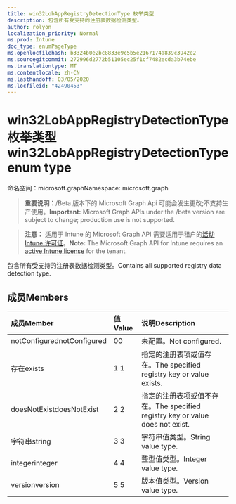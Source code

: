 ```yaml
---
title: win32LobAppRegistryDetectionType 枚举类型
description: 包含所有受支持的注册表数据检测类型。
author: rolyon
localization_priority: Normal
ms.prod: Intune
doc_type: enumPageType
ms.openlocfilehash: b3324b0e2bc8833e9c5b5e2167174a839c3942e2
ms.sourcegitcommit: 272996d2772b51105ec25f1cf7482ecda3b74ebe
ms.translationtype: MT
ms.contentlocale: zh-CN
ms.lasthandoff: 03/05/2020
ms.locfileid: "42490453"
---
```

# <a name="win32lobappregistrydetectiontype-enum-type"></a><span data-ttu-id="d1293-103">win32LobAppRegistryDetectionType 枚举类型</span><span class="sxs-lookup"><span data-stu-id="d1293-103">win32LobAppRegistryDetectionType enum type</span></span>

<span data-ttu-id="d1293-104">命名空间：microsoft.graph</span><span class="sxs-lookup"><span data-stu-id="d1293-104">Namespace: microsoft.graph</span></span>

> <span data-ttu-id="d1293-105">**重要说明：**/Beta 版本下的 Microsoft Graph Api 可能会发生更改;不支持生产使用。</span><span class="sxs-lookup"><span data-stu-id="d1293-105">**Important:** Microsoft Graph APIs under the /beta version are subject to change; production use is not supported.</span></span>

> <span data-ttu-id="d1293-106">**注意：** 适用于 Intune 的 Microsoft Graph API 需要适用于租户的[活动 Intune 许可证](https://go.microsoft.com/fwlink/?linkid=839381)。</span><span class="sxs-lookup"><span data-stu-id="d1293-106">**Note:** The Microsoft Graph API for Intune requires an [active Intune license](https://go.microsoft.com/fwlink/?linkid=839381) for the tenant.</span></span>

<span data-ttu-id="d1293-107">包含所有受支持的注册表数据检测类型。</span><span class="sxs-lookup"><span data-stu-id="d1293-107">Contains all supported registry data detection type.</span></span>

## <a name="members"></a><span data-ttu-id="d1293-108">成员</span><span class="sxs-lookup"><span data-stu-id="d1293-108">Members</span></span>
|<span data-ttu-id="d1293-109">成员</span><span class="sxs-lookup"><span data-stu-id="d1293-109">Member</span></span>|<span data-ttu-id="d1293-110">值</span><span class="sxs-lookup"><span data-stu-id="d1293-110">Value</span></span>|<span data-ttu-id="d1293-111">说明</span><span class="sxs-lookup"><span data-stu-id="d1293-111">Description</span></span>|
|:---|:---|:---|
|<span data-ttu-id="d1293-112">notConfigured</span><span class="sxs-lookup"><span data-stu-id="d1293-112">notConfigured</span></span>|<span data-ttu-id="d1293-113">0</span><span class="sxs-lookup"><span data-stu-id="d1293-113">0</span></span>|<span data-ttu-id="d1293-114">未配置。</span><span class="sxs-lookup"><span data-stu-id="d1293-114">Not configured.</span></span>|
|<span data-ttu-id="d1293-115">存在</span><span class="sxs-lookup"><span data-stu-id="d1293-115">exists</span></span>|<span data-ttu-id="d1293-116">1 </span><span class="sxs-lookup"><span data-stu-id="d1293-116">1</span></span>|<span data-ttu-id="d1293-117">指定的注册表项或值存在。</span><span class="sxs-lookup"><span data-stu-id="d1293-117">The specified registry key or value exists.</span></span>|
|<span data-ttu-id="d1293-118">doesNotExist</span><span class="sxs-lookup"><span data-stu-id="d1293-118">doesNotExist</span></span>|<span data-ttu-id="d1293-119">2 </span><span class="sxs-lookup"><span data-stu-id="d1293-119">2</span></span>|<span data-ttu-id="d1293-120">指定的注册表项或值不存在。</span><span class="sxs-lookup"><span data-stu-id="d1293-120">The specified registry key or value does not exist.</span></span>|
|<span data-ttu-id="d1293-121">字符串</span><span class="sxs-lookup"><span data-stu-id="d1293-121">string</span></span>|<span data-ttu-id="d1293-122">3 </span><span class="sxs-lookup"><span data-stu-id="d1293-122">3</span></span>|<span data-ttu-id="d1293-123">字符串值类型。</span><span class="sxs-lookup"><span data-stu-id="d1293-123">String value type.</span></span>|
|<span data-ttu-id="d1293-124">integer</span><span class="sxs-lookup"><span data-stu-id="d1293-124">integer</span></span>|<span data-ttu-id="d1293-125">4 </span><span class="sxs-lookup"><span data-stu-id="d1293-125">4</span></span>|<span data-ttu-id="d1293-126">整型值类型。</span><span class="sxs-lookup"><span data-stu-id="d1293-126">Integer value type.</span></span>|
|<span data-ttu-id="d1293-127">version</span><span class="sxs-lookup"><span data-stu-id="d1293-127">version</span></span>|<span data-ttu-id="d1293-128">5 </span><span class="sxs-lookup"><span data-stu-id="d1293-128">5</span></span>|<span data-ttu-id="d1293-129">版本值类型。</span><span class="sxs-lookup"><span data-stu-id="d1293-129">Version value type.</span></span>|



